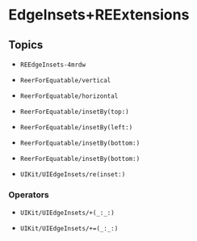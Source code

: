 # EdgeInsets+REExtensions

## Topics

- ``REEdgeInsets-4mrdw``

- ``ReerForEquatable/vertical``

- ``ReerForEquatable/horizontal``

- ``ReerForEquatable/insetBy(top:)``

- ``ReerForEquatable/insetBy(left:)``

- ``ReerForEquatable/insetBy(bottom:)``

- ``ReerForEquatable/insetBy(bottom:)``

- ``UIKit/UIEdgeInsets/re(inset:)``

### Operators

- ``UIKit/UIEdgeInsets/+(_:_:)``

- ``UIKit/UIEdgeInsets/+=(_:_:)``
